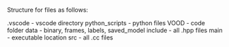 Structure for files as follows:

.vscode - vscode directory
python_scripts - python files
VOOD - code folder
  data - binary, frames, labels, saved_model
  include - all .hpp files
  main - executable location
  src - all .cc files
